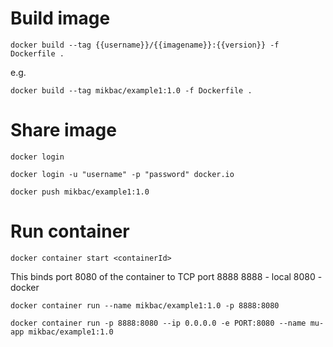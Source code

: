 
# Build image
```
docker build --tag {{username}}/{{imagename}}:{{version}} -f Dockerfile .
```
e.g.
```
docker build --tag mikbac/example1:1.0 -f Dockerfile .
```

# Share image
```
docker login

docker login -u "username" -p "password" docker.io

docker push mikbac/example1:1.0
```

# Run container
```
docker container start <containerId>
```

This binds port 8080 of the container to TCP port 8888
8888 - local
8080 - docker
```
docker container run --name mikbac/example1:1.0 -p 8888:8080
```
```
docker container run -p 8888:8080 --ip 0.0.0.0 -e PORT:8080 --name mu-app mikbac/example1:1.0
```